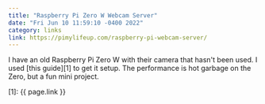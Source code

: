 ```yaml
---
title: "Raspberry Pi Zero W Webcam Server"
date: "Fri Jun 10 11:59:10 -0400 2022"
category: links
link: https://pimylifeup.com/raspberry-pi-webcam-server/
---
```


I have an old Raspberry Pi Zero W with their camera that hasn't been used. I
used [this guide][1] to get it setup. The performance is hot garbage on the
Zero, but a fun mini project.

[1]: {{ page.link }}
